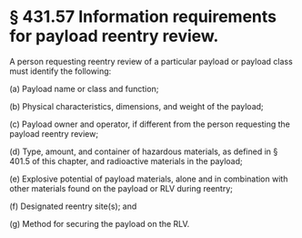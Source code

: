 # § 431.57   Information requirements for payload reentry review.

A person requesting reentry review of a particular payload or payload class must identify the following: 


(a) Payload name or class and function; 


(b) Physical characteristics, dimensions, and weight of the payload; 


(c) Payload owner and operator, if different from the person requesting the payload reentry review; 


(d) Type, amount, and container of hazardous materials, as defined in § 401.5 of this chapter, and radioactive materials in the payload; 


(e) Explosive potential of payload materials, alone and in combination with other materials found on the payload or RLV during reentry; 


(f) Designated reentry site(s); and 


(g) Method for securing the payload on the RLV. 





